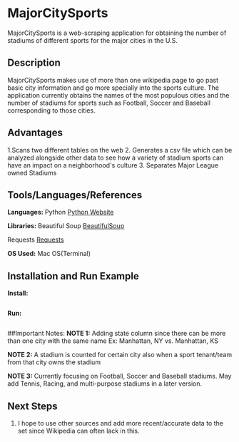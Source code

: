 # MajorCitySports
MajorCitySports is a web-scraping application for obtaining the number of stadiums of 
different sports for the major cities in the U.S.

## Description
MajorCitySports makes use of more than one wikipedia page to go past basic city information 
and go more specially into the sports culture. The application currently obtains the 
names of the most populous cities and the number of stadiums for sports such as 
Football, Soccer and Baseball corresponding to those cities. 


## Advantages
1.Scans two different tables on the web
2. Generates a csv file which can be analyzed alongside other data to see how 
a variety of stadium sports can have an impact on a neighborhood's culture
3. Separates Major League owned Stadiums 



## Tools/Languages/References
**Languages:** 
Python
[Python Website](https://www.python.org/)

**Libraries:** 
Beautiful Soup
[BeautifulSoup](https://www.crummy.com/software/BeautifulSoup/bs4/doc/)

Requests
[Requests](https://pypi.org/project/requests/2.7.0/)

**OS Used:** 
Mac OS(Terminal)


## Installation and Run Example
**Install:** 
```html

```
**Run:** 
```html

```

##Important Notes:
**NOTE 1:** Adding state column since there can be more than
one city with the same name
Ex: Manhattan, NY vs. Manhattan, KS

**NOTE 2:** A stadium is counted for certain city also when a sport 
tenant/team from that city owns the stadium 

**NOTE 3:** Currently focusing on Football, Soccer and Baseball stadiums. May add 
Tennis, Racing, and multi-purpose stadiums in a later version. 
	
## Next Steps 
1. I hope to use other sources and add more recent/accurate data to the set since Wikipedia 
	can often lack in this.



